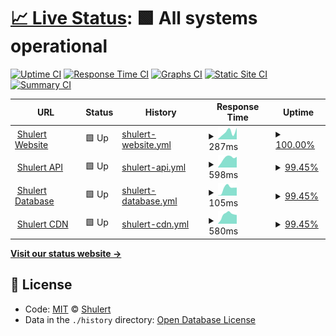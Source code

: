 # [📈 Live Status](https://status.shulert.com): <!--live status--> **🟩 All systems operational**

[![Uptime CI](https://github.com/koj-co/upptime/workflows/Uptime%20CI/badge.svg)](https://github.com/koj-co/upptime/actions?query=workflow%3A%22Uptime+CI%22)
[![Response Time CI](https://github.com/koj-co/upptime/workflows/Response%20Time%20CI/badge.svg)](https://github.com/koj-co/upptime/actions?query=workflow%3A%22Response+Time+CI%22)
[![Graphs CI](https://github.com/koj-co/upptime/workflows/Graphs%20CI/badge.svg)](https://github.com/koj-co/upptime/actions?query=workflow%3A%22Graphs+CI%22)
[![Static Site CI](https://github.com/koj-co/upptime/workflows/Static%20Site%20CI/badge.svg)](https://github.com/koj-co/upptime/actions?query=workflow%3A%22Static+Site+CI%22)
[![Summary CI](https://github.com/koj-co/upptime/workflows/Summary%20CI/badge.svg)](https://github.com/koj-co/upptime/actions?query=workflow%3A%22Summary+CI%22)

<!--start: status pages-->
<!-- This summary is generated by Upptime (https://github.com/upptime/upptime) -->
<!-- Do not edit this manually, your changes will be overwritten -->
<!-- prettier-ignore -->
| URL | Status | History | Response Time | Uptime |
| --- | ------ | ------- | ------------- | ------ |
| <img alt="" src="https://i.shulert.com/logo-mini-round.png" height="13"> [Shulert Website](https://www.shulert.com) | 🟩 Up | [shulert-website.yml](https://github.com/Shulert/status/commits/master/history/shulert-website.yml) | <details><summary><img alt="Response time graph" src="./graphs/shulert-website/response-time-week.png" height="20"> 287ms</summary><br><a href="https://status.shulert.com/history/shulert-website"><img alt="Response time 326" src="https://img.shields.io/endpoint?url=https%3A%2F%2Fraw.githubusercontent.com%2FShulert%2Fstatus%2Fmaster%2Fapi%2Fshulert-website%2Fresponse-time.json"></a><br><a href="https://status.shulert.com/history/shulert-website"><img alt="24-hour response time 452" src="https://img.shields.io/endpoint?url=https%3A%2F%2Fraw.githubusercontent.com%2FShulert%2Fstatus%2Fmaster%2Fapi%2Fshulert-website%2Fresponse-time-day.json"></a><br><a href="https://status.shulert.com/history/shulert-website"><img alt="7-day response time 287" src="https://img.shields.io/endpoint?url=https%3A%2F%2Fraw.githubusercontent.com%2FShulert%2Fstatus%2Fmaster%2Fapi%2Fshulert-website%2Fresponse-time-week.json"></a><br><a href="https://status.shulert.com/history/shulert-website"><img alt="30-day response time 287" src="https://img.shields.io/endpoint?url=https%3A%2F%2Fraw.githubusercontent.com%2FShulert%2Fstatus%2Fmaster%2Fapi%2Fshulert-website%2Fresponse-time-month.json"></a><br><a href="https://status.shulert.com/history/shulert-website"><img alt="1-year response time 326" src="https://img.shields.io/endpoint?url=https%3A%2F%2Fraw.githubusercontent.com%2FShulert%2Fstatus%2Fmaster%2Fapi%2Fshulert-website%2Fresponse-time-year.json"></a></details> | <details><summary><a href="https://status.shulert.com/history/shulert-website">100.00%</a></summary><a href="https://status.shulert.com/history/shulert-website"><img alt="All-time uptime 99.99%" src="https://img.shields.io/endpoint?url=https%3A%2F%2Fraw.githubusercontent.com%2FShulert%2Fstatus%2Fmaster%2Fapi%2Fshulert-website%2Fuptime.json"></a><br><a href="https://status.shulert.com/history/shulert-website"><img alt="24-hour uptime 100.00%" src="https://img.shields.io/endpoint?url=https%3A%2F%2Fraw.githubusercontent.com%2FShulert%2Fstatus%2Fmaster%2Fapi%2Fshulert-website%2Fuptime-day.json"></a><br><a href="https://status.shulert.com/history/shulert-website"><img alt="7-day uptime 100.00%" src="https://img.shields.io/endpoint?url=https%3A%2F%2Fraw.githubusercontent.com%2FShulert%2Fstatus%2Fmaster%2Fapi%2Fshulert-website%2Fuptime-week.json"></a><br><a href="https://status.shulert.com/history/shulert-website"><img alt="30-day uptime 100.00%" src="https://img.shields.io/endpoint?url=https%3A%2F%2Fraw.githubusercontent.com%2FShulert%2Fstatus%2Fmaster%2Fapi%2Fshulert-website%2Fuptime-month.json"></a><br><a href="https://status.shulert.com/history/shulert-website"><img alt="1-year uptime 99.99%" src="https://img.shields.io/endpoint?url=https%3A%2F%2Fraw.githubusercontent.com%2FShulert%2Fstatus%2Fmaster%2Fapi%2Fshulert-website%2Fuptime-year.json"></a></details>
| <img alt="" src="https://i.shulert.com/logo-mini-round.png" height="13"> [Shulert API](https://api.shulert.com/status/api) | 🟩 Up | [shulert-api.yml](https://github.com/Shulert/status/commits/master/history/shulert-api.yml) | <details><summary><img alt="Response time graph" src="./graphs/shulert-api/response-time-week.png" height="20"> 598ms</summary><br><a href="https://status.shulert.com/history/shulert-api"><img alt="Response time 286" src="https://img.shields.io/endpoint?url=https%3A%2F%2Fraw.githubusercontent.com%2FShulert%2Fstatus%2Fmaster%2Fapi%2Fshulert-api%2Fresponse-time.json"></a><br><a href="https://status.shulert.com/history/shulert-api"><img alt="24-hour response time 668" src="https://img.shields.io/endpoint?url=https%3A%2F%2Fraw.githubusercontent.com%2FShulert%2Fstatus%2Fmaster%2Fapi%2Fshulert-api%2Fresponse-time-day.json"></a><br><a href="https://status.shulert.com/history/shulert-api"><img alt="7-day response time 598" src="https://img.shields.io/endpoint?url=https%3A%2F%2Fraw.githubusercontent.com%2FShulert%2Fstatus%2Fmaster%2Fapi%2Fshulert-api%2Fresponse-time-week.json"></a><br><a href="https://status.shulert.com/history/shulert-api"><img alt="30-day response time 598" src="https://img.shields.io/endpoint?url=https%3A%2F%2Fraw.githubusercontent.com%2FShulert%2Fstatus%2Fmaster%2Fapi%2Fshulert-api%2Fresponse-time-month.json"></a><br><a href="https://status.shulert.com/history/shulert-api"><img alt="1-year response time 286" src="https://img.shields.io/endpoint?url=https%3A%2F%2Fraw.githubusercontent.com%2FShulert%2Fstatus%2Fmaster%2Fapi%2Fshulert-api%2Fresponse-time-year.json"></a></details> | <details><summary><a href="https://status.shulert.com/history/shulert-api">99.45%</a></summary><a href="https://status.shulert.com/history/shulert-api"><img alt="All-time uptime 99.69%" src="https://img.shields.io/endpoint?url=https%3A%2F%2Fraw.githubusercontent.com%2FShulert%2Fstatus%2Fmaster%2Fapi%2Fshulert-api%2Fuptime.json"></a><br><a href="https://status.shulert.com/history/shulert-api"><img alt="24-hour uptime 100.00%" src="https://img.shields.io/endpoint?url=https%3A%2F%2Fraw.githubusercontent.com%2FShulert%2Fstatus%2Fmaster%2Fapi%2Fshulert-api%2Fuptime-day.json"></a><br><a href="https://status.shulert.com/history/shulert-api"><img alt="7-day uptime 99.45%" src="https://img.shields.io/endpoint?url=https%3A%2F%2Fraw.githubusercontent.com%2FShulert%2Fstatus%2Fmaster%2Fapi%2Fshulert-api%2Fuptime-week.json"></a><br><a href="https://status.shulert.com/history/shulert-api"><img alt="30-day uptime 99.17%" src="https://img.shields.io/endpoint?url=https%3A%2F%2Fraw.githubusercontent.com%2FShulert%2Fstatus%2Fmaster%2Fapi%2Fshulert-api%2Fuptime-month.json"></a><br><a href="https://status.shulert.com/history/shulert-api"><img alt="1-year uptime 99.69%" src="https://img.shields.io/endpoint?url=https%3A%2F%2Fraw.githubusercontent.com%2FShulert%2Fstatus%2Fmaster%2Fapi%2Fshulert-api%2Fuptime-year.json"></a></details>
| <img alt="" src="https://i.shulert.com/logo-mini-round.png" height="13"> [Shulert Database](https://api.shulert.com/status/db) | 🟩 Up | [shulert-database.yml](https://github.com/Shulert/status/commits/master/history/shulert-database.yml) | <details><summary><img alt="Response time graph" src="./graphs/shulert-database/response-time-week.png" height="20"> 105ms</summary><br><a href="https://status.shulert.com/history/shulert-database"><img alt="Response time 45" src="https://img.shields.io/endpoint?url=https%3A%2F%2Fraw.githubusercontent.com%2FShulert%2Fstatus%2Fmaster%2Fapi%2Fshulert-database%2Fresponse-time.json"></a><br><a href="https://status.shulert.com/history/shulert-database"><img alt="24-hour response time 113" src="https://img.shields.io/endpoint?url=https%3A%2F%2Fraw.githubusercontent.com%2FShulert%2Fstatus%2Fmaster%2Fapi%2Fshulert-database%2Fresponse-time-day.json"></a><br><a href="https://status.shulert.com/history/shulert-database"><img alt="7-day response time 105" src="https://img.shields.io/endpoint?url=https%3A%2F%2Fraw.githubusercontent.com%2FShulert%2Fstatus%2Fmaster%2Fapi%2Fshulert-database%2Fresponse-time-week.json"></a><br><a href="https://status.shulert.com/history/shulert-database"><img alt="30-day response time 105" src="https://img.shields.io/endpoint?url=https%3A%2F%2Fraw.githubusercontent.com%2FShulert%2Fstatus%2Fmaster%2Fapi%2Fshulert-database%2Fresponse-time-month.json"></a><br><a href="https://status.shulert.com/history/shulert-database"><img alt="1-year response time 45" src="https://img.shields.io/endpoint?url=https%3A%2F%2Fraw.githubusercontent.com%2FShulert%2Fstatus%2Fmaster%2Fapi%2Fshulert-database%2Fresponse-time-year.json"></a></details> | <details><summary><a href="https://status.shulert.com/history/shulert-database">99.45%</a></summary><a href="https://status.shulert.com/history/shulert-database"><img alt="All-time uptime 99.72%" src="https://img.shields.io/endpoint?url=https%3A%2F%2Fraw.githubusercontent.com%2FShulert%2Fstatus%2Fmaster%2Fapi%2Fshulert-database%2Fuptime.json"></a><br><a href="https://status.shulert.com/history/shulert-database"><img alt="24-hour uptime 100.00%" src="https://img.shields.io/endpoint?url=https%3A%2F%2Fraw.githubusercontent.com%2FShulert%2Fstatus%2Fmaster%2Fapi%2Fshulert-database%2Fuptime-day.json"></a><br><a href="https://status.shulert.com/history/shulert-database"><img alt="7-day uptime 99.45%" src="https://img.shields.io/endpoint?url=https%3A%2F%2Fraw.githubusercontent.com%2FShulert%2Fstatus%2Fmaster%2Fapi%2Fshulert-database%2Fuptime-week.json"></a><br><a href="https://status.shulert.com/history/shulert-database"><img alt="30-day uptime 99.24%" src="https://img.shields.io/endpoint?url=https%3A%2F%2Fraw.githubusercontent.com%2FShulert%2Fstatus%2Fmaster%2Fapi%2Fshulert-database%2Fuptime-month.json"></a><br><a href="https://status.shulert.com/history/shulert-database"><img alt="1-year uptime 99.72%" src="https://img.shields.io/endpoint?url=https%3A%2F%2Fraw.githubusercontent.com%2FShulert%2Fstatus%2Fmaster%2Fapi%2Fshulert-database%2Fuptime-year.json"></a></details>
| <img alt="" src="https://i.shulert.com/logo-mini-round.png" height="13"> [Shulert CDN](https://i.shulert.com) | 🟩 Up | [shulert-cdn.yml](https://github.com/Shulert/status/commits/master/history/shulert-cdn.yml) | <details><summary><img alt="Response time graph" src="./graphs/shulert-cdn/response-time-week.png" height="20"> 580ms</summary><br><a href="https://status.shulert.com/history/shulert-cdn"><img alt="Response time 259" src="https://img.shields.io/endpoint?url=https%3A%2F%2Fraw.githubusercontent.com%2FShulert%2Fstatus%2Fmaster%2Fapi%2Fshulert-cdn%2Fresponse-time.json"></a><br><a href="https://status.shulert.com/history/shulert-cdn"><img alt="24-hour response time 552" src="https://img.shields.io/endpoint?url=https%3A%2F%2Fraw.githubusercontent.com%2FShulert%2Fstatus%2Fmaster%2Fapi%2Fshulert-cdn%2Fresponse-time-day.json"></a><br><a href="https://status.shulert.com/history/shulert-cdn"><img alt="7-day response time 580" src="https://img.shields.io/endpoint?url=https%3A%2F%2Fraw.githubusercontent.com%2FShulert%2Fstatus%2Fmaster%2Fapi%2Fshulert-cdn%2Fresponse-time-week.json"></a><br><a href="https://status.shulert.com/history/shulert-cdn"><img alt="30-day response time 580" src="https://img.shields.io/endpoint?url=https%3A%2F%2Fraw.githubusercontent.com%2FShulert%2Fstatus%2Fmaster%2Fapi%2Fshulert-cdn%2Fresponse-time-month.json"></a><br><a href="https://status.shulert.com/history/shulert-cdn"><img alt="1-year response time 259" src="https://img.shields.io/endpoint?url=https%3A%2F%2Fraw.githubusercontent.com%2FShulert%2Fstatus%2Fmaster%2Fapi%2Fshulert-cdn%2Fresponse-time-year.json"></a></details> | <details><summary><a href="https://status.shulert.com/history/shulert-cdn">99.45%</a></summary><a href="https://status.shulert.com/history/shulert-cdn"><img alt="All-time uptime 99.95%" src="https://img.shields.io/endpoint?url=https%3A%2F%2Fraw.githubusercontent.com%2FShulert%2Fstatus%2Fmaster%2Fapi%2Fshulert-cdn%2Fuptime.json"></a><br><a href="https://status.shulert.com/history/shulert-cdn"><img alt="24-hour uptime 100.00%" src="https://img.shields.io/endpoint?url=https%3A%2F%2Fraw.githubusercontent.com%2FShulert%2Fstatus%2Fmaster%2Fapi%2Fshulert-cdn%2Fuptime-day.json"></a><br><a href="https://status.shulert.com/history/shulert-cdn"><img alt="7-day uptime 99.45%" src="https://img.shields.io/endpoint?url=https%3A%2F%2Fraw.githubusercontent.com%2FShulert%2Fstatus%2Fmaster%2Fapi%2Fshulert-cdn%2Fuptime-week.json"></a><br><a href="https://status.shulert.com/history/shulert-cdn"><img alt="30-day uptime 99.87%" src="https://img.shields.io/endpoint?url=https%3A%2F%2Fraw.githubusercontent.com%2FShulert%2Fstatus%2Fmaster%2Fapi%2Fshulert-cdn%2Fuptime-month.json"></a><br><a href="https://status.shulert.com/history/shulert-cdn"><img alt="1-year uptime 99.95%" src="https://img.shields.io/endpoint?url=https%3A%2F%2Fraw.githubusercontent.com%2FShulert%2Fstatus%2Fmaster%2Fapi%2Fshulert-cdn%2Fuptime-year.json"></a></details>

<!--end: status pages-->

[**Visit our status website →**](https://status.shulert.com)

## 📄 License

- Code: [MIT](./LICENSE) © [Shulert](https://shulert.com)
- Data in the `./history` directory: [Open Database License](https://opendatacommons.org/licenses/odbl/1-0/)
